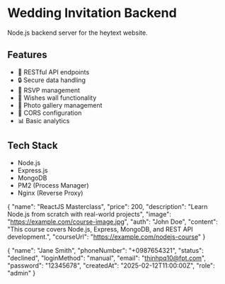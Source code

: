 # Wedding Invitation Backend

Node.js backend server for the heytext website.

## Features

- 📡 RESTful API endpoints
- 🔒 Secure data handling
- 📝 RSVP management
- 💭 Wishes wall functionality
- 📸 Photo gallery management
- 🔄 CORS configuration
- 📊 Basic analytics

## Tech Stack

- Node.js
- Express.js
- MongoDB
- PM2 (Process Manager)
- Nginx (Reverse Proxy)

{
"name": "ReactJS Masterclass",
"price": 200,
"description": "Learn Node.js from scratch with real-world projects",
"image": "https://example.com/course-image.jpg",
"auth": "John Doe",
"content": "This course covers Node.js, Express, MongoDB, and REST API development.",
"courseUrl": "https://example.com/nodejs-course"
}

{
"name": "Jane Smith",
"phoneNumber": "+0987654321",
"status": "declined",
"loginMethod": "manual",
"email": "thinhpq10@fpt.com",
"password": "12345678",
"createdAt": "2025-02-12T11:00:00Z",
"role": "admin"
}

